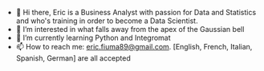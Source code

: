 - 👋 Hi there, Eric is a Business Analyst with passion for Data and Statistics and who's training in order to become a Data Scientist.
- 👀 I’m interested in what falls away from the apex of the Gaussian bell
- 🌱 I’m currently learning Python and Integromat 
- 📫 How to reach me: eric.fiuma89@gmail.com. [English, French, Italian, Spanish, German] are all accepted
